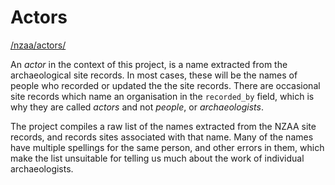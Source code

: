 Actors
======

<p class='note'><a href='/nzaa/actors/'>/nzaa/actors/</a></p>

An _actor_ in the context of this project, is a name extracted from
the archaeological site records. In most cases, these will be the
names of people who recorded or updated the the site records. There
are occasional site records which name an organisation in the
`recorded_by` field, which is why they are called _actors_ and not
_people_, or _archaeologists_.

The project compiles a raw list of the names extracted from the NZAA
site records, and records sites associated with that name. Many of the
names have multiple spellings for the same person, and other errors in
them, which make the list unsuitable for telling us much about the
work of individual archaeologists.
